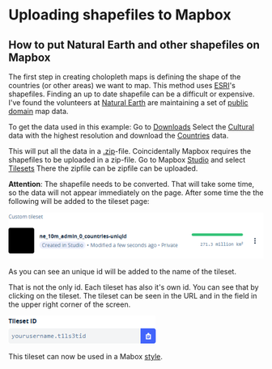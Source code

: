 # Uploading shapefiles to Mapbox

## How to put Natural Earth and other shapefiles on Mapbox

  The first step in creating cholopleth maps is defining the shape of the countries (or other areas) we want to map.
This method uses [ESRI](https://www.esri.com)'s shapefiles. 
  Finding an up to date shapefile can be a difficult or expensive.
I've found the volunteers at [Natural Earth](https://www.naturalearthdata.com) 
are maintaining a set of [public domain](https://en.wikipedia.org/wiki/Public_domain) map data.

  To get the data used in this example:
Go to [Downloads](https://www.naturalearthdata.com/downloads/)
Select the [Cultural](https://www.naturalearthdata.com/downloads/10m-cultural-vectors/) data with the highest resolution
and download the [Countries](https://www.naturalearthdata.com/http//www.naturalearthdata.com/download/10m/cultural/ne_10m_admin_0_countries.zip) data.

  This will put all the data in a [.zip](https://en.wikipedia.org/wiki/Zip_(file_format))-file.
Coincidentally Mapbox requires the shapefiles to be uploaded in a zip-file.
  Go to Mapbox [Studio](https://studio.mapbox.com/) and 
select [Tilesets](https://studio.mapbox.com/tilesets/)
There the zipfile can be zipfile can be uploaded.

  **Attention**: The shapefile needs to be converted.
That will take some time,
so the data will not appear immediately on the page.
After some time the the following will be added to the tileset page:

![Custom tileset](images/customtileset.png)

As you can see an unique id will be added to the name of the tileset.

That is not the only id. 
Each tileset has also it's own id.
You can see that by clicking on the tileset.
The tileset can be seen in the URL
and in the field in the upper right corner of the screen.

![Tileset ID](images/tilesetid.png)

This tileset can now be used in a Mabox [style](style.md).

